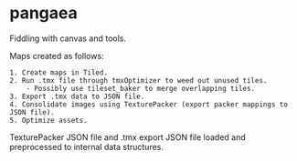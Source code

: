 pangaea
=======

Fiddling with canvas and tools.

Maps created as follows:

	1. Create maps in Tiled.
	2. Run .tmx file through tmxOptimizer to weed out unused tiles.
		- Possibly use tileset_baker to merge overlapping tiles.
	3. Export .tmx data to JSON file.
	4. Consolidate images using TexturePacker (export packer mappings to JSON file).
	5. Optimize assets.

TexturePacker JSON file and .tmx export JSON file loaded and preprocessed to internal data structures.
